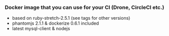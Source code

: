 ### Docker image that you can use for your CI (Drone, CircleCI etc.)

- based on ruby-stretch-2.5.1 (see tags for other versions)
- phantomjs 2.1.1 & dockerize 0.6.1 included
- latest mysql-client & nodejs
